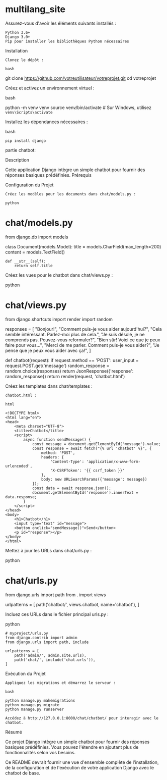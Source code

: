 # multilang_site
Assurez-vous d'avoir les éléments suivants installés :

    Python 3.6+
    Django 3.0+
    Pip pour installer les bibliothèques Python nécessaires

Installation

    Clonez le dépôt :

    bash

git clone https://github.com/votreutilisateur/votreprojet.git
cd votreprojet

Créez et activez un environnement virtuel :

bash

python -m venv venv
source venv/bin/activate  # Sur Windows, utilisez `venv\Scripts\activate`

Installez les dépendances nécessaires :

bash

    pip install django




partie chatbot:

Description

Cette application Django intègre un simple chatbot pour fournir des réponses basiques prédéfinies.
Prérequis


Configuration du Projet

    Créez les modèles pour les documents dans chat/models.py :

    python

# chat/models.py
from django.db import models

class Document(models.Model):
    title = models.CharField(max_length=200)
    content = models.TextField()

    def __str__(self):
        return self.title

Créez les vues pour le chatbot dans chat/views.py :

python

# chat/views.py
from django.shortcuts import render
import random

responses = [
    "Bonjour!",
    "Comment puis-je vous aider aujourd'hui?",
    "Cela semble intéressant. Parlez-moi plus de cela.",
    "Je suis désolé, je ne comprends pas. Pouvez-vous reformuler?",
    "Bien sûr! Voici ce que je peux faire pour vous...",
    "Merci de me parler. Comment puis-je vous aider?",
    "Je pense que je peux vous aider avec ça!",
]

def chatbot(request):
    if request.method == 'POST':
        user_input = request.POST.get('message')
        random_response = random.choice(responses)
        return JsonResponse({'response': random_response})
    return render(request, 'chatbot.html')

Créez les templates dans chat/templates :

    chatbot.html :

    html

    <!DOCTYPE html>
    <html lang="en">
    <head>
        <meta charset="UTF-8">
        <title>Chatbot</title>
        <script>
            async function sendMessage() {
                const message = document.getElementById('message').value;
                const response = await fetch("{% url 'chatbot' %}", {
                    method: 'POST',
                    headers: {
                        'Content-Type': 'application/x-www-form-urlencoded',
                        'X-CSRFToken': '{{ csrf_token }}'
                    },
                    body: new URLSearchParams({'message': message})
                });
                const data = await response.json();
                document.getElementById('response').innerText = data.response;
            }
        </script>
    </head>
    <body>
        <h1>Chatbot</h1>
        <input type="text" id="message">
        <button onclick="sendMessage()">Send</button>
        <p id="response"></p>
    </body>
    </html>

Mettez à jour les URLs dans chat/urls.py :

python

# chat/urls.py
from django.urls import path
from . import views

urlpatterns = [
    path('chatbot/', views.chatbot, name='chatbot'),
]

Incluez ces URLs dans le fichier principal urls.py :

python

    # myproject/urls.py
    from django.contrib import admin
    from django.urls import path, include

    urlpatterns = [
        path('admin/', admin.site.urls),
        path('chat/', include('chat.urls')),
    ]

Exécution du Projet

    Appliquez les migrations et démarrez le serveur :

    bash

    python manage.py makemigrations
    python manage.py migrate
    python manage.py runserver

    Accédez à http://127.0.0.1:8000/chat/chatbot/ pour interagir avec le chatbot.




Résumé

Ce projet Django intègre un simple chatbot pour fournir des réponses basiques prédéfinies. Vous pouvez l'étendre en ajoutant plus de fonctionnalités selon vos besoins.

Ce README devrait fournir une vue d'ensemble complète de l'installation, de la configuration et de l'exécution de votre application Django avec le chatbot de base.

